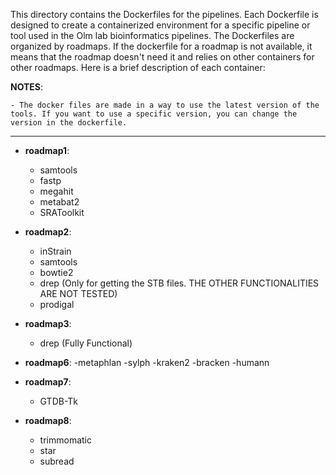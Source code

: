 This directory contains the Dockerfiles for the pipelines. Each Dockerfile is designed to create a containerized environment for a specific pipeline or tool used in the Olm lab bioinformatics pipelines. The Dockerfiles are organized by roadmaps. If the dockerfile for a roadmap is not available, it means that the roadmap doesn't need it and relies on other containers for other roadmaps. Here is a brief description of each container:

**NOTES**:

    - The docker files are made in a way to use the latest version of the tools. If you want to use a specific version, you can change the version in the dockerfile.

-------

- **roadmap1**:
    - samtools
    - fastp
    - megahit
    - metabat2
    - SRAToolkit

- **roadmap2**:
    - inStrain
    - samtools
    - bowtie2
    - drep (Only for getting the STB files. THE OTHER FUNCTIONALITIES ARE NOT TESTED)
    - prodigal

- **roadmap3**:
    - drep (Fully Functional)

- **roadmap6**:
    -metaphlan
    -sylph
    -kraken2
    -bracken
    -humann
- **roadmap7**:
    - GTDB-Tk
- **roadmap8**:
    - trimmomatic
    - star
    - subread